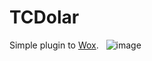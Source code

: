 # TCDolar
Simple plugin to [Wox]("https://github.com/Wox-launcher/Wox").
&nbsp;
![image](https://user-images.githubusercontent.com/63427621/233871143-0d7df763-a856-4193-9bfd-0094f850e534.png)
